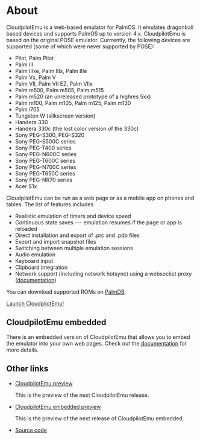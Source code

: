 # About

CloudpilotEmu is a web-based emulator for PalmOS. It emulates dragonball based devices
and supports PalmOS up to version 4.x. CloudpilotEmu is based on the original POSE
emulator. Currrently, the following devices are supported (some of which were never
supported by POSE):

-   Pilot, Palm Pilot
-   Palm III
-   Palm IIIxe, Palm IIIx, Palm IIIe
-   Palm Vx, Palm V
-   Palm VII, Palm VII EZ, Palm VIIx
-   Palm m500, Palm m505, Palm m515
-   Palm m520 (an unreleased prototype of a highres 5xx)
-   Palm m100, Palm m105, Palm m125, Palm m130
-   Palm i705
-   Tungsten W (silkscreen version)
-   Handera 330
-   Handera 330c (the lost color version of the 330c)
-   Sony PEG-S300, PEG-S320
-   Sony PEG-S500C series
-   Sony PEG-T400 series
-   Sony PEG-N600C series
-   Sony PEG-T600C series
-   Sony PEG-N700C series
-   Sony PEG-T650C series
-   Sony PEG-NR70 series
-   Acer S1x


CloudpilotEmu can be run as a web page or as a mobile app on phones and tables. The
list of features includes

 * Realistic emulation of timers and device speed
 * Continuous state saves --- emulation resumes if the page or app is reloaded
 * Direct installation and export of .prc and .pdb files
 * Export and import snapshot files
 * Switching between multiple emulation sessions
 * Audio emulation
 * Keyboard input
 * Clipboard integration
 * Network support (including network hotsync) using a websocket proxy
  ([documentation](https://github.com/cloudpilot-emu/cloudpilot-emu/blob/master/doc/networking.md))

You can download supported ROMs on [PalmDB](https://palmdb.net/app/palm-roms-complete).

[Launch CloudpilotEmu!](/app)

## CloudpilotEmu embedded

There is an embedded version of CloudpilotEmu that allows you to embed the
emulator into your own web pages. Check out the
[documentation](/embedded)
for more details.

## Other links

 * [CloudpilotEmu preview](/app-preview)

   This is the preview of the next CloudpilotEmu release.

 * [CloudpilotEmu embedded preview](/embedded-preview)

   This is the preview of the next release of CloudpilotEmu embedded.

 * [Source code](https://github.com/cloudpilot-emu/cloudpilot-emu)
